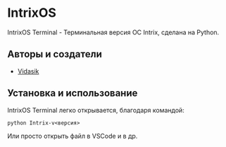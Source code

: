 # IntrixOS
IntrixOS Terminal - Терминальная версия ОС Intrix, сделана на Python.
## Авторы и создатели

- [Vidasik](https://github.com/hsm-delevoper)
## Установка и использование

IntrixOS Terminal легко открывается, благодаря командой:
```
python Intrix-v<версия>
```
Или просто открыть файл в VSCode и в др.

